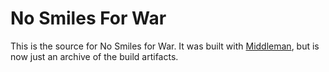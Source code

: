 No Smiles For War
=================

This is the source for No Smiles for War. It was built with
[Middleman](http://middlemanapp.com/), but is now just an archive of the build
artifacts.

